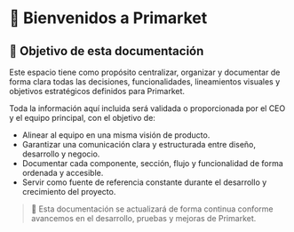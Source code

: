 # 👋 Bienvenidos a Primarket

## 📘 Objetivo de esta documentación

Este espacio tiene como propósito centralizar, organizar y documentar de forma clara todas las decisiones, funcionalidades, lineamientos visuales y objetivos estratégicos definidos para Primarket.

Toda la información aquí incluida será validada o proporcionada por el CEO y el equipo principal, con el objetivo de:

- Alinear al equipo en una misma visión de producto.
- Garantizar una comunicación clara y estructurada entre diseño, desarrollo y negocio.
- Documentar cada componente, sección, flujo y funcionalidad de forma ordenada y accesible.
- Servir como fuente de referencia constante durante el desarrollo y crecimiento del proyecto.

> 🧭 Esta documentación se actualizará de forma continua conforme avancemos en el desarrollo, pruebas y mejoras de Primarket.
